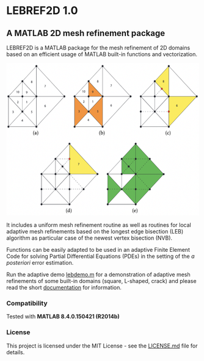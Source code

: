 # LEBREF2D 1.0

## A MATLAB 2D mesh refinement package

LEBREF2D is a MATLAB package for the mesh refinement of 2D domains based on an efficient usage of MATLAB built-in functions and vectorization. 

<img src="/docs/lebref-pic.png" height="400" width="600">

It includes a uniform mesh refinement routine as well as routines for local adaptive mesh refinements based on the longest edge bisection (LEB) algorithm as particular case of the newest vertex bisection (NVB). 

Functions can be easily adapted to be used in an adaptive Finite Element Code for solving Partial Differential Equations (PDEs) in the setting of the *a posteriori* error estimation. 

Run the adaptive demo [lebdemo.m](lebref2d/lebdemo.m) for a demonstration of adaptive mesh refinements of some built-in domains (square, L-shaped, crack) and please read the short [documentation](doc.pdf) for information.

### Compatibility 

Tested with **MATLAB 8.4.0.150421 (R2014b)**

### License

This project is licensed under the MIT License - see the [LICENSE.md](LICENSE.md) file for details.
